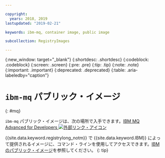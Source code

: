 ```yaml
---

copyright:
  years: 2018, 2019
lastupdated: "2019-02-21"

keywords: ibm-mq, container image, public image

subcollection: RegistryImages

---
```


{:new_window: target="_blank"}
{:shortdesc: .shortdesc}
{:codeblock: .codeblock}
{:screen: .screen}
{:pre: .pre}
{:tip: .tip}
{:note: .note}
{:important: .important}
{:deprecated: .deprecated}
{:table: .aria-labeledby="caption"}

# `ibm-mq` パブリック・イメージ
{: #mq}

`ibm-mq` パブリック・イメージは、次の場所で入手できます。[IBM MQ Advanced for Developers ![外部リンク・アイコン](../../../icons/launch-glyph.svg "外部リンク・アイコン")](https://hub.docker.com/r/ibmcom/mq/)

{{site.data.keyword.registrylong_notm}} で {{site.data.keyword.IBM}} によって提供されるイメージに、コマンド・ラインを使用してアクセスできます。[IBM のパブリック・イメージ](/docs/services/Registry?topic=registry-public_images#public_images)を参照してください。
{: tip}

